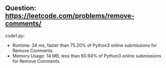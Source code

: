 ## Question: https://leetcode.com/problems/remove-comments/

code1.py:
* Runtime: 34 ms, faster than 75.20% of Python3 online submissions for Remove Comments.
* Memory Usage: 14 MB, less than 60.94% of Python3 online submissions for Remove Comments.